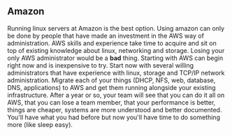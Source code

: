## Amazon

Running linux servers at Amazon is the best option.  Using amazon can only be done by people that have made an investment in the AWS way of administration.  AWS skills and experience take time to acquire and sit on top of existing knowledge about linux, networking and storage.  Losing your only AWS administrator would be a **bad** thing.  Starting with AWS can begin right now and is inexpensive to try.  Start now with several willing administrators that have experience with linux, storage and TCP/IP network administration.  Migrate each of your things (DHCP, NFS, web, database, DNS, applications) to AWS and get them running alongside your existing infrastructure.  After a year or so, your team will see that you can do it all on AWS, that you can lose a team member, that your performance is better, things are cheaper, systems are more understood and better documented.  You'll have what you had before but now you'll have time to do something more (like sleep easy).  
